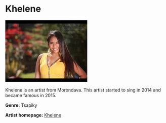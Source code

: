 # Khelene

![Image of khelene](khelene.jpg)

Khelene is an artist from Morondava. This artist started to sing in 2014 and became famous in 2015.

**Genre:** Tsapiky

**Artist homepage:** [Khelene](https://web.facebook.com/pages/category/Artist/Khelene-1534807850181791/?_rdc=1&_rdr)

